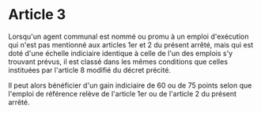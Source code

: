 # Article 3

Lorsqu'un agent communal est nommé ou promu à un emploi d'exécution qui n'est pas mentionné aux articles 1er et 2 du présent arrêté, mais qui est doté d'une échelle indiciaire identique à celle de l'un des emplois s'y trouvant prévus, il est classé dans les mêmes conditions que celles instituées par l'article 8 modifié du décret précité.

Il peut alors bénéficier d'un gain indiciaire de 60 ou de 75 points selon que l'emploi de référence relève de l'article 1er ou de l'article 2 du présent arrêté.
